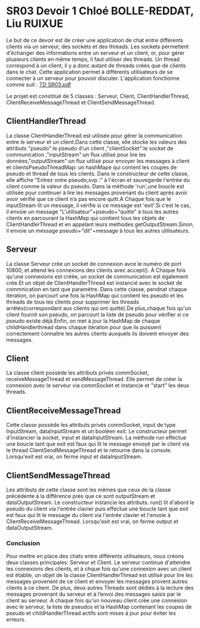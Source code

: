 # SR03 Devoir 1 Chloé BOLLE-REDDAT, Liu RUIXUE

 Le but de ce devoir est de créer une application de chat entre différents clients via un serveur, des sockets et des threads. Les sockets permettent d'échanger des informations entre un serveur et un client, or, pour gérer plusieurs clients en même temps, il faut utiliser des threads. Un thread correspond à un client, il y a donc autant de threads créés que de clients dans le chat. Cette application permet à différents utilisateurs de se connecter à un serveur pour pouvoir discuter. 
L'application fonctionne comme suit : 
[TD SR03.pdf](https://github.com/CRedSk/Devoir1-CBR-SR03/files/14747767/TD.SR03.pdf)


Le projet est constitué de 5 classes : Serveur, Client, ClientHandlerThread, ClientReceiveMessageThread et ClientSendMessageThread. 

## ClientHandlerThread

La classe ClientHandlerThread est utilisée pour gérer la communication entre le serveur et un client.Dans cette classe, elle stocke les valeurs des attributs "pseudo":le pseudo d'un client ,"clientSocket":le socket de communication ,"inputStream":un flux utilisé pour lire les données,"outputStream":un flux utilisé pour envoyer les messages à client et clientsPseudoThreadMap: un hashMape qui content les coupes de pseudo et thread de tous les clients.
Dans le constructeur de cette classe, elle affiche "Entrez votre pseudo,svp :" à l'écran et sauvegarde l'entrée du client comme la valeur du pseudo.
Dans la méthode 'run',une boucle est utilisée pour continuer à lire les messages provenant du client après avoir avoir vérifié que ce client n’a pas encore quitt.À Chaque fois que le inputStream lit un message, il vérifie si ce message est 'exit'.Si c’est le cas, il envoie un message "L'utilisateur"+pseudo+"quitte" à tous les autres clients en parcourant la HashMap qui contient tous les objets de ClientHandlerThread et en appelant leurs methodes getOutputStream.Sinon, il envoie un message pseudo+"dit"+message à tous les autres utilisateurs.

## Serveur
La classe Serveur crée un socket de connexion avce le numéro de port 10800, et attend les connexions des clients avec accept(). À Chaque fois qu'une connexions est créée, un socket de communication est également crée.Et un objet de ClientHandlerThread est instancié avec le socket de commnication en tant que paramètre.
Dans cette classe, pendnat chaque itération, on parcourt une fois la HashMap qui contient les pseudo et les threads de tous les clients pour supprimer les threads arrêtés(correspondant aux clients qui ont quitté).De plus,chaque fois qu'un client fournit son pseudo, on parcourt la liste de pseudo pour vérifier si ce pseudo existe déjà.Enfin, on met à jour la HashMap de chaque childHandlerthread dans chaque itération pour que ils puissent correctement connaître les autres clients auxquels ils doivent envoyer des messages.

## Client
La classe client possède les attributs privés commSocket, receiveMessageThread et sendMessageThread. Elle permet de créer la connexion avec le serveur via commSocket et instancie et "start" les deux threads.

## ClientReceiveMessageThread
Cette classe possède les attributs privés commSocket, input de type InputStream, dataInputStream et un booléen exit.
Le constructeur permet d'instancier la socket, input et dataInputStream. La méthode run effectue une boucle tant que exit est faux qui lit le message envoyé par le client via le thread ClientSendMessageThread et le retourne dans la console. Lorsqu'exit est vrai, on ferme input et dataInputStream.

## ClientSendMessageThread
Les attributs de cette classe sont les mêmes que ceux de la classe précédente à la différence près que ce sont outputStream et dataOutputStream. Le constructeur instancie les attributs.
run() lit d'abord le pseudo du client via l'entrée clavier puis effectue une boucle tant que exit est faux qui lit le message du client via l'entrée clavier et l'envoie à ClientReceiveMessageThread. Lorsqu'exit est vrai, on ferme output et dataOutputStream.

### Conclusion
Pour mettre en place des chats entre différents utilisateurs, nous créons deux classes principales: Serveur et Client. Le serveur continue d'attendre les connexions des clients, et à chque fois qu'une connexion avec un client est établie, un objet de la classe ClientHandlerThread est utilisé pour lire les messages provenent de ce client et envoyer les messages provent autres clients à ce client. De plus, deux autres Threads sont dédiés à la lecture des messages provenant du serveur et à l’envoi des messages saisis par le client au serveur. À chaque fois qu'un nouveau client crée une connexion avec le serveur, la liste de pseudos et la HashMap contenant les coupes de pseudo et childHandlerThread actifs sont mises à jour pour éviter les erreurs. 

